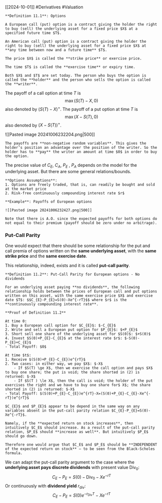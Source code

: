 [[2024-10-01]] #Derivatives #Valuation 

```ad-important
**Definition 11.1**: Options

A European call (put) option is a contract giving the holder the right to buy (sell) the underlying asset for a fixed price $X$ at a specified future time $T$.

An American call (put) option is a contract giving the holder the right to buy (sell) the underlying asset for a fixed price $X$ at **any time between now and a future time** $T$.

The price $X$ is called the **strike price** or exercise price.

The time $T$ is called the **exercise time** or expiry time.

Both $X$ and $T$ are set today. The person who buys the option is called the **holder** and the person who sells the option is called the **writer**.
```

The payoff of a call option at time $T$ is $$\max(S(T)-X,0)$$ also denoted by $(S(T)-X)^+$. The payoff of a put option at time $T$ is $$\max(X-S(T),0)$$ also denoted by $(X-S(T))^{+}$.

![[Pasted image 20241006232204.png|500]]

```ad-note
The payoffs are **non-negative random variables**. This gives the holder’s position an advantage over the position of the writer. So the holder has to **pay** the writer an amount at time $0$ in order to buy the option.
```

The precise value of $C_E$, $C_A$, $P_E$ , $P_A$ depends on the model for the underlying asset. But there are some general relations/bounds.

```ad-important
**Options Assumptions**:
1. Options are freely traded, that is, can readily be bought and sold at the market price
2. Risk-free continuously compounding interest rate $r$
```

```ad-example
**Example**: Payoffs of European options

![[Pasted image 20241006232427.png|500]]

Note that there is A.O. since the expected payoffs for both options do not equal to their premium (payoff should be zero under no arbitrage).

```

### Put-Call Parity
One would expect that there should be some relationship for the put and call premia of options written on the **same underlying asset**, with the **same strike price** and the **same exercise date**.

This relationship, indeed, exists and it is called **put-call parity**.

```ad-important
**Definition 11.2**: Put-Call Parity for European options - No dividends

For an underlying asset paying **no dividends**, the following relationship holds between the prices of European call and put options written on this asset, with the same exercise price $X$ and exercise date $T$: $$C_{E}-P_{E}=S(0)-Xe^{-rT}$$ where $r$ is the **continuously compounding interest rate**.
```

```ad-note
**Proof of Definition 11.2**

At time 0:
1. Buy a European call option for $C_{E}$: $-C_{E}$
2. Write and sell a European put option for $P_{E}$: $+P_{E}$
3. Short sell one share of the underlying asset for $S(0)$: $+S(0)$
4. Invest $S(0)+P_{E}-C_{E}$ at the interest rate $r$: $-S(0)-P_{E}+C_{E}$
- Total Payoff: $0$

At time $t$:
1. Receive $(S(0)+P_{E}-C_{E})e^{rT}$
2. Two cases: in either way, we pay $X$: $-X$
	- If $S(T) \ge X$, then we exercise the call option and pays $X$ to buy one share; the put is void; the share shorted in (2) is returned: $-X$
	- If $S(T ) \le X$, then the call is void; the holder of the put exercises the right and we have to buy one share for$ X$; the share shorted in (2) is returned: $-X$
- Total Payoff: $(S(0)+P_{E}-C_{E})e^{rT}-X=(S(0)+P_{E}-C_{E}-Xe^{-rT})e^{rT}$
```

```ad-note
$C_{E}$ and $P_{E}$ appear to be depend in the same way on any variables absent in the put-call parity relation $C_{E}-P_{E}=S(0)-Xe^{-rT}$.

Namely, if the **expected return on stock increases**, then intuitively $C_E$ should increase. As a result of the put-call parity relation, $P_E$ should **increase as well**. But intuitively $P_E$ should go down. 

Therefore one would argue that $C_E$ and $P_E$ should be **INDEPENDENT of the expected return on stock** – to be seen from the Black-Scholes formula.
```

We can adapt the put-call parity argument to the case where the **underlying asset pays discrete dividends** with present value $\text{Div}_0$: $$C_{E}-P_{E}=S(0)-\text{Div}_{0}-Xe^{-rT}$$
Or continuously with **dividend yield** $r_{\text{div}}$: $$C_{E}-P_{E}=S(0)e^{-r_{\text{Div}}T}-Xe^{-rT}$$
